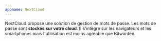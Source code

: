 ```yaml
---
appname: NextCloud
---
```


NextCloud propose une solution de gestion de mots de passe. Les mots de passe sont **stockés sur votre cloud**. Il s'intègre sur les navigateurs et les smartphones mais l'utilisation est moins agréable que Bitwarden.
